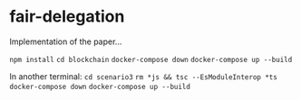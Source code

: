 # fair-delegation

Implementation of the paper...

`npm install`
`cd blockchain`
`docker-compose down`
`docker-compose up --build`


In another terminal:
`cd scenario3`
`rm *js && tsc --EsModuleInterop *ts`
`docker-compose down`
`docker-compose up --build`
